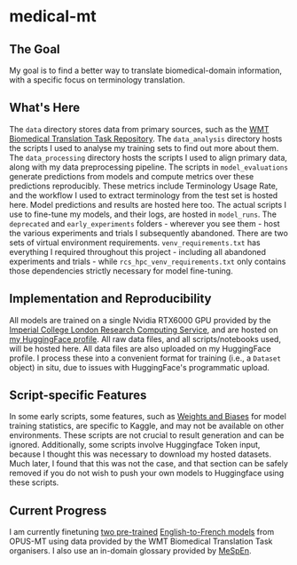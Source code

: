 # medical-mt
## The Goal
My goal is to find a better way to translate biomedical-domain information, with a specific focus on terminology translation.
## What's Here
The `data` directory stores data from primary sources, such as the [WMT Biomedical Translation Task Repository](https://github.com/biomedical-translation-corpora/corpora). 
The `data_analysis` directory hosts the scripts I used to analyse my training sets to find out more about them.
The `data_processing` directory hosts the scripts I used to align primary data, along with my data preprocessing pipeline.
The scripts in `model_evaluations` generate predictions from models and compute metrics over these predictions reproducibly. These metrics include Terminology Usage Rate, and the workflow I used to extract terminology from the test set is hosted here. Model predictions and results are hosted here too.
The actual scripts I use to fine-tune my models, and their logs, are hosted in `model_runs`.
The `deprecated` and `early_experiments` folders - wherever you see them - host the various experiments and trials I subsequently abandoned.
There are two sets of virtual environment requirements. `venv_requirements.txt` has everything I required throughout this project - including all abandoned experiments and trials - while `rcs_hpc_venv_requirements.txt` only contains those dependencies strictly necessary for model fine-tuning.
## Implementation and Reproducibility
All models are trained on a single Nvidia RTX6000 GPU provided by the [Imperial College London Research Computing Service](https://www.imperial.ac.uk/admin-services/ict/self-service/research-support/rcs/), and are hosted on [my HuggingFace profile](https://huggingface.co/ethansimrm). All raw data files, and all scripts/notebooks used, will be hosted here. 
All data files are also uploaded on my HuggingFace profile. I process these into a convenient format for training (i.e., a `Dataset` object) in situ, due to issues with HuggingFace's programmatic upload.
## Script-specific Features
In some early scripts, some features, such as [Weights and Biases](https://wandb.ai/) for model training statistics, are specific to Kaggle, and may not be available on other environments. These scripts are not crucial to result generation and can be ignored.
Additionally, some scripts involve Huggingface Token input, because I thought this was necessary to download my hosted datasets. Much later, I found that this was not the case, and that section can be safely removed if you do not wish to push your own models to Huggingface using these scripts.
## Current Progress
I am currently finetuning [two pre-trained](https://huggingface.co/Helsinki-NLP/opus-mt-en-fr) [English-to-French models](https://huggingface.co/Helsinki-NLP/opus-mt-tc-big-en-fr) from OPUS-MT using data provided by the WMT Biomedical Translation Task organisers. I also use an in-domain glossary provided by [MeSpEn](https://github.com/PlanTL-GOB-ES/MeSpEn_Glossaries). 






